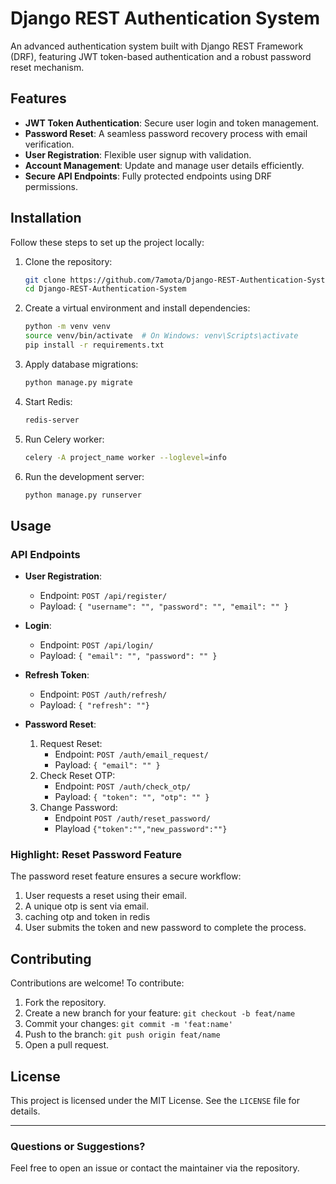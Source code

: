 # Django REST Authentication System

An advanced authentication system built with Django REST Framework (DRF), featuring JWT token-based authentication and a robust password reset mechanism.

## Features

- **JWT Token Authentication**: Secure user login and token management.
- **Password Reset**: A seamless password recovery process with email verification.
- **User Registration**: Flexible user signup with validation.
- **Account Management**: Update and manage user details efficiently.
- **Secure API Endpoints**: Fully protected endpoints using DRF permissions.

## Installation

Follow these steps to set up the project locally:

1. Clone the repository:
   ```bash
   git clone https://github.com/7amota/Django-REST-Authentication-System.git
   cd Django-REST-Authentication-System
   ```

2. Create a virtual environment and install dependencies:
   ```bash
   python -m venv venv
   source venv/bin/activate  # On Windows: venv\Scripts\activate
   pip install -r requirements.txt
   ```

3. Apply database migrations:
   ```bash
   python manage.py migrate
   ```

4. Start Redis:
   ```bash
   redis-server
   ```

5. Run Celery worker:
   ```bash
   celery -A project_name worker --loglevel=info
   ```

6. Run the development server:
   ```bash
   python manage.py runserver
   ```

## Usage

### API Endpoints

- **User Registration**:
  - Endpoint: `POST /api/register/`
  - Payload: `{ "username": "", "password": "", "email": "" }`

- **Login**:
  - Endpoint: `POST /api/login/`
  - Payload: `{ "email": "", "password": "" }`

- **Refresh Token**:
  - Endpoint: `POST /auth/refresh/`
  - Payload: `{ "refresh": ""}`

- **Password Reset**:
  1. Request Reset:
     - Endpoint: `POST /auth/email_request/`
     - Payload: `{ "email": "" }`
  2. Check Reset OTP:
     - Endpoint: `POST /auth/check_otp/`
     - Payload: `{ "token": "", "otp": "" }`
  3. Change Password:
     - Endpoint `POST /auth/reset_password/`
     - Playload `{"token":"","new_password":""}`
      
### Highlight: Reset Password Feature
The password reset feature ensures a secure workflow:
1. User requests a reset using their email.
2. A unique otp is sent via email.
3. caching otp and token in redis
4. User submits the token and new password to complete the process.

## Contributing

Contributions are welcome! To contribute:
1. Fork the repository.
2. Create a new branch for your feature: `git checkout -b feat/name`
3. Commit your changes: `git commit -m 'feat:name'`
4. Push to the branch: `git push origin feat/name`
5. Open a pull request.

## License

This project is licensed under the MIT License. See the `LICENSE` file for details.

---

### Questions or Suggestions?
Feel free to open an issue or contact the maintainer via the repository.

